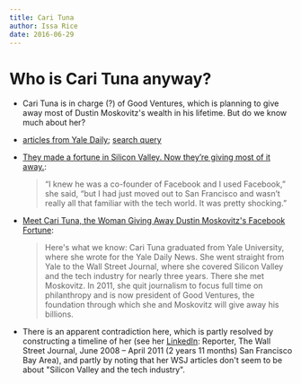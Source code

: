 ```yaml
---
title: Cari Tuna
author: Issa Rice
date: 2016-06-29
---
```


# Who is Cari Tuna anyway?

- Cari Tuna is in charge (?) of Good Ventures, which is planning to give away most of Dustin Moskovitz's wealth in his lifetime.
But do we know much about her?

- [articles from Yale Daily](http://yaledailynews.com/blog/author/carituna/page/2/); [search query](https://encrypted.google.com/search?hl=en&q=cari%20tuna%20%22Yale%20Daily%20News%22)

- [They made a fortune in Silicon Valley\. Now they’re giving most of it away\.](https://www.washingtonpost.com/business/billionaire-couple-give-plenty-to-charity-but-they-do-quite-a-bit-of-homework/2014/12/26/19fae34c-86d6-11e4-b9b7-b8632ae73d25_story.html):

    > “I knew he was a co-founder of Facebook and I used Facebook,” she said, “but I had just moved out to San Francisco and wasn’t really all that familiar with the tech world. It was pretty shocking.”

- [Meet Cari Tuna, the Woman Giving Away Dustin Moskovitz's Facebook Fortune](http://www.insidephilanthropy.com/tech-philanthropy/2013/9/12/meet-cari-tuna-the-woman-giving-away-dustin-moskovitzs-faceb.html):

    > Here's what we know: Cari Tuna graduated from Yale University, where she wrote for the Yale Daily News. She went straight from Yale to the Wall Street Journal, where she covered Silicon Valley and the tech industry for nearly three years. There she met Moskovitz. In 2011, she quit journalism to focus full time on philanthropy and is now president of Good Ventures, the foundation through which she and Moskovitz will give away his billions.

- There is an apparent contradiction here, which is partly resolved by constructing a timeline of her (see her [LinkedIn](https://www.linkedin.com/in/cari-tuna-3238898): Reporter, The Wall Street Journal, June 2008 – April 2011 (2 years 11 months) San Francisco Bay Area), and partly by noting that her WSJ articles don't seem to be about "Silicon Valley and the tech industry".
